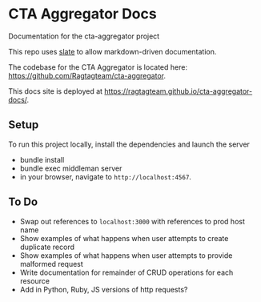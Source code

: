 # CTA Aggregator Docs
Documentation for the cta-aggregator project

This repo uses [slate](https://github.com/lord/slate) to allow markdown-driven 
documentation.  

The codebase for the CTA Aggregator is located here: https://github.com/Ragtagteam/cta-aggregator.

This docs site is deployed at https://ragtagteam.github.io/cta-aggregator-docs/.

## Setup

To run this project locally, install the dependencies and launch the server
* bundle install
* bundle exec middleman server
* in your browser, navigate to `http://localhost:4567`.

## To Do
* Swap out references to `localhost:3000` with references to prod host name
* Show examples of what happens when user attempts to create duplicate record 
* Show examples of what happens when user attempts to  provide malformed request
* Write documentation for remainder of CRUD operations for each resource
* Add in Python, Ruby, JS versions of http requests?
